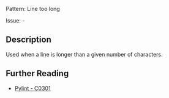 Pattern: Line too long

Issue: -

## Description

Used when a line is longer than a given number of characters.

## Further Reading

* [Pylint - C0301](http://pylint-messages.wikidot.com/messages:c0301)